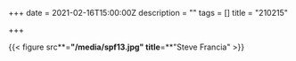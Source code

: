 +++
date = 2021-02-16T15:00:00Z
description = ""
tags = []
title = "210215"

+++
  
 {{< figure src**=**"/media/spf13.jpg" title**=**"Steve Francia" >}}